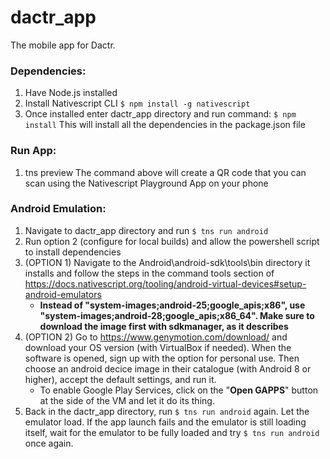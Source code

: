 # dactr_app
The mobile app for Dactr.

### Dependencies:
1. Have Node.js installed
2. Install Nativescript CLI
      `$ npm install -g nativescript`
3. Once installed enter dactr_app directory and run command:
      `$ npm install` 
   This will install all the dependencies in the package.json file
 
### Run App:
1. tns preview 
      The command above will create a QR code that you can scan using the Nativescript Playground App on your phone
  
  
  
### Android Emulation:
1. Navigate to dactr_app directory and run `$ tns run android`
2. Run option 2 (configure for local builds) and allow the powershell script to install dependencies
3. (OPTION 1) Navigate to the Android\android-sdk\tools\bin directory it installs and follow the steps in the command tools section of https://docs.nativescript.org/tooling/android-virtual-devices#setup-android-emulators 
      - **Instead of "system-images;android-25;google_apis;x86", use "system-images;android-28;google_apis;x86_64". Make sure to download the image first with sdkmanager, as it describes**
4. (OPTION 2) Go to https://www.genymotion.com/download/ and download your OS version (with VirtualBox if needed). When the software is opened, sign up with the option for personal use. Then choose an android decice image in their catalogue (with Android 8 or higher), accept the default settings, and run it.
      - To enable Google Play Services, click on the "**Open GAPPS**" button at the side of the VM and let it do its thing.
5. Back in the dactr_app directory, run `$ tns run android` again. Let the emulator load. If the app launch fails and the emulator is still loading itself, wait for the emulator to be fully loaded and try `$ tns run android` once again.
